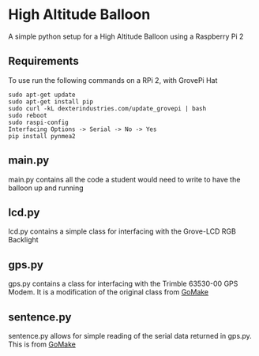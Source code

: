 # High Altitude Balloon

A simple python setup for a High Altitude Balloon using a Raspberry Pi 2

## Requirements

To use run the following commands on a RPi 2, with GrovePi Hat
```
sudo apt-get update
sudo apt-get install pip
sudo curl -kL dexterindustries.com/update_grovepi | bash
sudo reboot
sudo raspi-config
Interfacing Options -> Serial -> No -> Yes
pip install pynmea2
```

## main.py

main.py contains all the code a student would need to write to have the balloon up and running

## lcd.py

lcd.py contains a simple class for interfacing with the Grove-LCD RGB Backlight

## gps.py

gps.py contains a class for interfacing with the Trimble 63530-00 GPS Modem. It is a modification of the original class from [GoMake](https://github.com/GoMake/gomake-telemetry/blob/master/telemetry/gps.py)

## sentence.py

sentence.py allows for simple reading of the serial data returned in gps.py. This is from [GoMake](https://github.com/GoMake/gomake-telemetry/blob/master/telemetry/sentence.py)